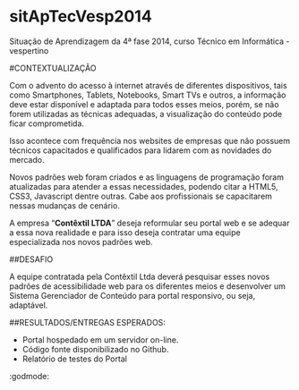 sitApTecVesp2014
================

Situação de Aprendizagem da 4ª fase 2014, curso Técnico em Informática - vespertino

#CONTEXTUALIZAÇÃO

Com o advento do acesso à internet através de diferentes dispositivos, tais como Smartphones, Tablets, Notebooks, Smart TVs e outros, a informação deve estar disponível e adaptada para todos esses meios, porém, se não forem utilizadas as técnicas adequadas, a visualização do conteúdo pode ficar comprometida. 

Isso acontece com frequência nos websites de empresas que não possuem técnicos capacitados e qualificados para lidarem com as novidades do mercado. 

Novos padrões web foram criados e as linguagens de programação foram atualizadas para atender a essas necessidades, podendo citar a HTML5, CSS3, Javascript dentre outras. Cabe aos profissionais se capacitarem nessas mudanças de cenário. 

A empresa “**Contêxtil LTDA**” deseja reformular seu portal web e se adequar a essa nova realidade e para isso deseja contratar uma equipe especializada nos novos padrões web.

##DESAFIO

A equipe contratada pela Contêxtil Ltda deverá pesquisar esses novos padrões de acessibilidade web para os diferentes meios e desenvolver um Sistema Gerenciador de Conteúdo para portal responsivo, ou seja, adaptável. 

##RESULTADOS/ENTREGAS ESPERADOS: 

* Portal hospedado em um servidor on-line. 
* Código fonte disponibilizado no Github. 
* Relatório de testes do Portal
 
:godmode:


